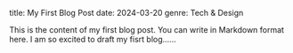 title: My First Blog Post
date: 2024-03-20
genre: Tech & Design

This is the content of my first blog post. You can write in Markdown format here. I am so excited to draft my fisrt blog......

